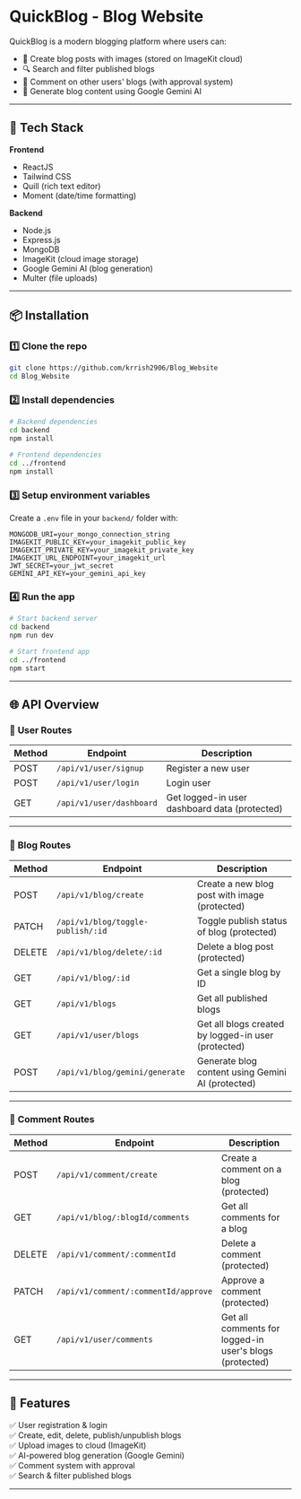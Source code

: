 # QuickBlog - Blog Website

QuickBlog is a modern blogging platform where users can:
- 📝 Create blog posts with images (stored on ImageKit cloud)
- 🔍 Search and filter published blogs
- 💬 Comment on other users' blogs (with approval system)
- 🤖 Generate blog content using Google Gemini AI

---

## 🚀 Tech Stack

**Frontend**
- ReactJS
- Tailwind CSS
- Quill (rich text editor)
- Moment (date/time formatting)

**Backend**
- Node.js
- Express.js
- MongoDB
- ImageKit (cloud image storage)
- Google Gemini AI (blog generation)
- Multer (file uploads)

---

## 📦 Installation

### 1️⃣ Clone the repo
```bash
git clone https://github.com/krrish2906/Blog_Website
cd Blog_Website
```

### 2️⃣ Install dependencies
```bash
# Backend dependencies
cd backend
npm install

# Frontend dependencies
cd ../frontend
npm install
```

### 3️⃣ Setup environment variables
Create a `.env` file in your `backend/` folder with:
```
MONGODB_URI=your_mongo_connection_string
IMAGEKIT_PUBLIC_KEY=your_imagekit_public_key
IMAGEKIT_PRIVATE_KEY=your_imagekit_private_key
IMAGEKIT_URL_ENDPOINT=your_imagekit_url
JWT_SECRET=your_jwt_secret
GEMINI_API_KEY=your_gemini_api_key
```

### 4️⃣ Run the app
```bash
# Start backend server
cd backend
npm run dev

# Start frontend app
cd ../frontend
npm start
```

---

## 🌐 API Overview

### 🔑 **User Routes**

| Method | Endpoint                 | Description                                   |
| ------ | ------------------------ | --------------------------------------------- |
| POST   | `/api/v1/user/signup`    | Register a new user                           |
| POST   | `/api/v1/user/login`     | Login user                                    |
| GET    | `/api/v1/user/dashboard` | Get logged-in user dashboard data (protected) |

---

### 📝 **Blog Routes**

| Method | Endpoint                          | Description                                         |
| ------ | --------------------------------- | --------------------------------------------------- |
| POST   | `/api/v1/blog/create`             | Create a new blog post with image (protected)       |
| PATCH  | `/api/v1/blog/toggle-publish/:id` | Toggle publish status of blog (protected)           |
| DELETE | `/api/v1/blog/delete/:id`         | Delete a blog post (protected)                      |
| GET    | `/api/v1/blog/:id`                | Get a single blog by ID                             |
| GET    | `/api/v1/blogs`                   | Get all published blogs                             |
| GET    | `/api/v1/user/blogs`              | Get all blogs created by logged-in user (protected) |
| POST   | `/api/v1/blog/gemini/generate`    | Generate blog content using Gemini AI (protected)   |

---

### 💬 **Comment Routes**

| Method | Endpoint                             | Description                                             |
| ------ | ------------------------------------ | ------------------------------------------------------- |
| POST   | `/api/v1/comment/create`             | Create a comment on a blog (protected)                  |
| GET    | `/api/v1/blog/:blogId/comments`      | Get all comments for a blog                             |
| DELETE | `/api/v1/comment/:commentId`         | Delete a comment (protected)                            |
| PATCH  | `/api/v1/comment/:commentId/approve` | Approve a comment (protected)                           |
| GET    | `/api/v1/user/comments`              | Get all comments for logged-in user's blogs (protected) |

---

## 📌 Features

✅ User registration & login  
✅ Create, edit, delete, publish/unpublish blogs  
✅ Upload images to cloud (ImageKit)  
✅ AI-powered blog generation (Google Gemini)  
✅ Comment system with approval  
✅ Search & filter published blogs  

---